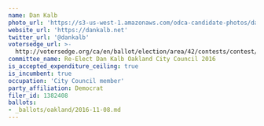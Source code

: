 ```yaml
---
name: Dan Kalb
photo_url: 'https://s3-us-west-1.amazonaws.com/odca-candidate-photos/dan-kalb2.png'
website_url: 'https://dankalb.net'
twitter_url: '@dankalb'
votersedge_url: >-
  http://votersedge.org/ca/en/ballot/election/area/42/contests/contest/13235/candidate/130756?&county=Alameda%20County&election_authority_id=1
committee_name: Re-Elect Dan Kalb Oakland City Council 2016
is_accepted_expenditure_ceiling: true
is_incumbent: true
occupation: 'City Council member'
party_affiliation: Democrat
filer_id: 1382408
ballots:
- _ballots/oakland/2016-11-08.md
---
```

